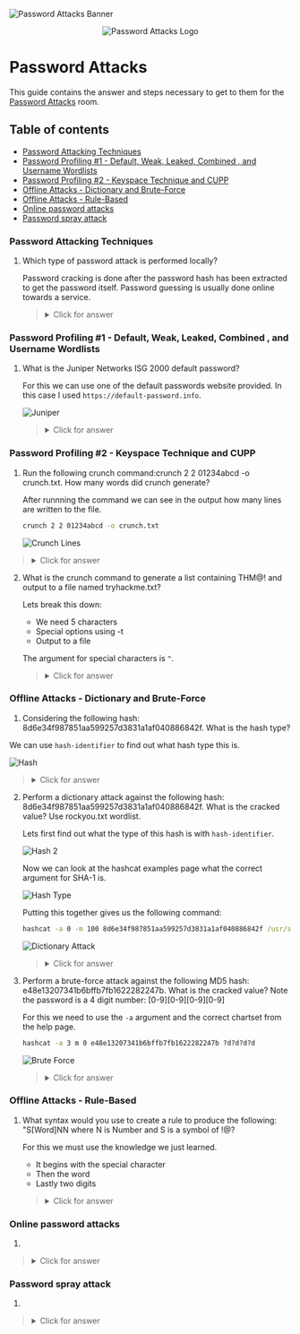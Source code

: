 ![Password Attacks Banner](https://github.com/Kevinovitz/TryHackMe_Writeups/blob/main/passwordattacks/Password_Attacks_Banner.png)

<p align="center">
   <img src="https://github.com/Kevinovitz/TryHackMe_Writeups/blob/main/passwordattacks/Password_Attacks_Cover.png" alt="Password Attacks Logo">
</p>

# Password Attacks

This guide contains the answer and steps necessary to get to them for the [Password Attacks](https://tryhackme.com/room/passwordattacks) room.

## Table of contents

- [Password Attacking Techniques](#password-attacking-techniques)
- [Password Profiling #1 - Default, Weak, Leaked, Combined , and Username Wordlists](#password-profiling-#1---default,-weak,-leaked,-combined-,-and-username-wordlists)
- [Password Profiling #2 - Keyspace Technique and CUPP](#password-profiling-#2---keyspace-technique-and-cupp)
- [Offline Attacks - Dictionary and Brute-Force](#offline-attacks---dictionary-and-brute-force)
- [Offline Attacks - Rule-Based](#offline-attacks---rule-based)
- [Online password attacks](#online-password-attacks)
- [Password spray attack ](#password-spray-attack)

### Password Attacking Techniques

1. Which type of password attack is performed locally?

   Password cracking is done after the password hash has been extracted to get the password itself. Password guessing is usually done online towards a service.

   ><details><summary>Click for answer</summary>Password Cracking</details>

### Password Profiling #1 - Default, Weak, Leaked, Combined , and Username Wordlists


1. What is the Juniper Networks ISG 2000 default password? 

   For this we can use one of the default passwords website provided. In this case I used `https://default-password.info`.
   
   ![Juniper](https://github.com/Kevinovitz/TryHackMe_Writeups/blob/main/passwordattacks/Password_Attacks_Profiling1_Juniper.png)

   ><details><summary>Click for answer</summary>netscreen:netscreen</details>

### Password Profiling #2 - Keyspace Technique and CUPP


1.  Run the following crunch command:crunch 2 2 01234abcd -o crunch.txt. How many words did crunch generate?

    After runnning the command we can see in the output how many lines are written to the file.
    
    ```cmd
    crunch 2 2 01234abcd -o crunch.txt
    ```
    
    ![Crunch Lines](https://github.com/Kevinovitz/TryHackMe_Writeups/blob/main/passwordattacks/Password_Attacks_Profiling2_Crunch_Lines.png)

   ><details><summary>Click for answer</summary>81</details>

2. What is the crunch command to generate a list containing THM@! and output to a file named tryhackme.txt?

   Lets break this down:
   
   - We need 5 characters
   - Special options using -t
   - Output to a file

   The argument for special characters is `^`.

   ><details><summary>Click for answer</summary>crunch 5 5 -t THM^^ -o tryhackme.txt</details>

### Offline Attacks - Dictionary and Brute-Force

1.  Considering the following hash: 8d6e34f987851aa599257d3831a1af040886842f. What is the hash type?

   We can use `hash-identifier` to find out what hash type this is.
   
   ![Hash](https://github.com/Kevinovitz/TryHackMe_Writeups/blob/main/passwordattacks/Password_Attacks_Offline_Hash.png)

   ><details><summary>Click for answer</summary>SHA-1</details>

2. Perform a dictionary attack against the following hash: 8d6e34f987851aa599257d3831a1af040886842f. What is the cracked value? Use rockyou.txt wordlist.

   Lets first find out what the type of this hash is with `hash-identifier`.
   
   ![Hash 2](https://github.com/Kevinovitz/TryHackMe_Writeups/blob/main/passwordattacks/Password_Attacks_Offline_Hash_2.png)
   
   Now we can look at the hashcat examples page what the correct argument for SHA-1 is.
   
   ![Hash Type](https://github.com/Kevinovitz/TryHackMe_Writeups/blob/main/passwordattacks/Password_Attacks_Offline_Hash_Type.png)
   
   Putting this together gives us the following command:
   
   ```cmd
   hashcat -a 0 -m 100 8d6e34f987851aa599257d3831a1af040886842f /usr/share/wordlists/rockyou.txt 
   ```
   
   ![Dictionary Attack](https://github.com/Kevinovitz/TryHackMe_Writeups/blob/main/passwordattacks/Password_Attacks_Offline_Dictionary_Attack.png)

   ><details><summary>Click for answer</summary>sunshine</details>

3. Perform a brute-force attack against the following MD5 hash: e48e13207341b6bffb7fb1622282247b. What is the cracked value? Note the password is a 4 digit number: [0-9][0-9][0-9][0-9]

   For this we need to use the `-a` argument and the correct chartset from the help page.
   
   ```cmd
   hashcat -a 3 m 0 e48e13207341b6bffb7fb1622282247b ?d?d?d?d
   ```
   
   ![Brute Force](https://github.com/Kevinovitz/TryHackMe_Writeups/blob/main/passwordattacks/Password_Attacks_Offline_Brute_Force.png)

   ><details><summary>Click for answer</summary>1337</details>

### Offline Attacks - Rule-Based


1. What syntax would you use to create a rule to produce the following: "S[Word]NN  where N is Number and S is a symbol of !@? 

   For this we must use the knowledge we just learned.
   
   - It begins with the special character
   - Then the word
   - Lastly two digits

   ><details><summary>Click for answer</summary>Az"[0-9][0-9]" ^[!@]</details>

### Online password attacks


1. 

   

   ><details><summary>Click for answer</summary></details>

### Password spray attack 


1. 

   

   ><details><summary>Click for answer</summary></details>
